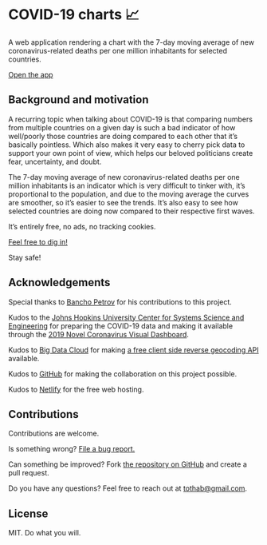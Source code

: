 # COVID-19 charts :chart_with_upwards_trend:

A web application rendering a chart with the 7-day moving average of new coronavirus-related deaths per one million inhabitants for selected countries.

[Open the app](https://covid-19-countries-chart.netlify.app/)


## Background and motivation

A recurring topic when talking about COVID-19 is that comparing numbers from multiple countries on a given day is such a bad indicator of how well/poorly those countries are doing compared to each other that it’s basically pointless. Which also makes it very easy to cherry pick data to support your own point of view, which helps our beloved politicians create fear, uncertainty, and doubt.

The 7-day moving average of new coronavirus-related deaths per one million inhabitants is an indicator which is very difficult to tinker with, it’s proportional to the population, and due to the moving average the curves are smoother, so it’s easier to see the trends. It’s also easy to see how selected countries are doing now compared to their respective first waves.

It’s entirely free, no ads, no tracking cookies.

[Feel free to dig in!](https://covid-19-countries-chart.netlify.app/)

Stay safe!


## Acknowledgements

Special thanks to [Bancho Petrov](https://github.com/bancho22) for his contributions to this project.

Kudos to the [Johns Hopkins University Center for Systems Science and Engineering](https://systems.jhu.edu/) for preparing the COVID-19 data and making it available through the [2019 Novel Coronavirus Visual Dashboard](https://github.com/CSSEGISandData/COVID-19).

Kudos to [Big Data Cloud](https://www.bigdatacloud.com/) for making [a free client side reverse geocoding API](https://www.bigdatacloud.com/geocoding-apis/free-reverse-geocode-to-city-api) available.

Kudos to [GitHub](https://github.com/) for making the collaboration on this project possible.

Kudos to [Netlify](https://www.netlify.com/) for the free web hosting.


## Contributions

Contributions are welcome.

Is something wrong? [File a bug report.](https://github.com/bence-toth/covid-charts/issues/new)

Can something be improved? Fork [the repository on GitHub](https://github.com/bence-toth/covid-charts) and create a pull request.

Do you have any questions? Feel free to reach out at tothab@gmail.com.


## License

MIT. Do what you will.
